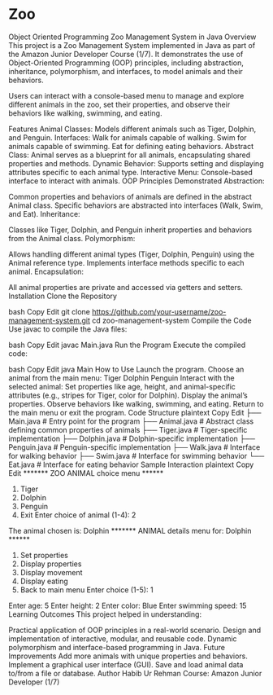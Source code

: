 # Zoo
 Object Oriented Programming
Zoo Management System in Java
Overview
This project is a Zoo Management System implemented in Java as part of the Amazon Junior Developer Course (1/7). It demonstrates the use of Object-Oriented Programming (OOP) principles, including abstraction, inheritance, polymorphism, and interfaces, to model animals and their behaviors.

Users can interact with a console-based menu to manage and explore different animals in the zoo, set their properties, and observe their behaviors like walking, swimming, and eating.

Features
Animal Classes: Models different animals such as Tiger, Dolphin, and Penguin.
Interfaces:
Walk for animals capable of walking.
Swim for animals capable of swimming.
Eat for defining eating behaviors.
Abstract Class:
Animal serves as a blueprint for all animals, encapsulating shared properties and methods.
Dynamic Behavior: Supports setting and displaying attributes specific to each animal type.
Interactive Menu: Console-based interface to interact with animals.
OOP Principles Demonstrated
Abstraction:

Common properties and behaviors of animals are defined in the abstract Animal class.
Specific behaviors are abstracted into interfaces (Walk, Swim, and Eat).
Inheritance:

Classes like Tiger, Dolphin, and Penguin inherit properties and behaviors from the Animal class.
Polymorphism:

Allows handling different animal types (Tiger, Dolphin, Penguin) using the Animal reference type.
Implements interface methods specific to each animal.
Encapsulation:

All animal properties are private and accessed via getters and setters.
Installation
Clone the Repository

bash
Copy
Edit
git clone https://github.com/your-username/zoo-management-system.git
cd zoo-management-system
Compile the Code
Use javac to compile the Java files:

bash
Copy
Edit
javac Main.java
Run the Program
Execute the compiled code:

bash
Copy
Edit
java Main
How to Use
Launch the program.
Choose an animal from the main menu:
Tiger
Dolphin
Penguin
Interact with the selected animal:
Set properties like age, height, and animal-specific attributes (e.g., stripes for Tiger, color for Dolphin).
Display the animal’s properties.
Observe behaviors like walking, swimming, and eating.
Return to the main menu or exit the program.
Code Structure
plaintext
Copy
Edit
├── Main.java        # Entry point for the program
├── Animal.java      # Abstract class defining common properties of animals
├── Tiger.java       # Tiger-specific implementation
├── Dolphin.java     # Dolphin-specific implementation
├── Penguin.java     # Penguin-specific implementation
├── Walk.java        # Interface for walking behavior
├── Swim.java        # Interface for swimming behavior
└── Eat.java         # Interface for eating behavior
Sample Interaction
plaintext
Copy
Edit
******* ZOO ANIMAL choice menu ******
1. Tiger
2. Dolphin
3. Penguin
4. Exit
Enter choice of animal (1-4): 2

The animal chosen is: Dolphin
******* ANIMAL details menu for: Dolphin ******
1. Set properties
2. Display properties
3. Display movement
4. Display eating
5. Back to main menu
Enter choice (1-5): 1

Enter age: 5
Enter height: 2
Enter color: Blue
Enter swimming speed: 15
Learning Outcomes
This project helped in understanding:

Practical application of OOP principles in a real-world scenario.
Design and implementation of interactive, modular, and reusable code.
Dynamic polymorphism and interface-based programming in Java.
Future Improvements
Add more animals with unique properties and behaviors.
Implement a graphical user interface (GUI).
Save and load animal data to/from a file or database.
Author
Habib Ur Rehman
Course: Amazon Junior Developer (1/7)
